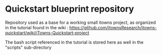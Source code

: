 # Quickstart blueprint repository

Repository used as a base for a working small itowns project, as organized in the tutorial found in the wiki :
https://github.com/itownsResearch/itowns-quickstart/wiki/iTowns-Quickstart-project

The bash script referenced in the tutorial is stored here as well in the "scripts" sub-directory
